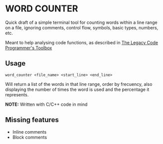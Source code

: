 # WORD COUNTER

Quick draft of a simple terminal tool for counting words within a line range on a file, ignoring comments, control flow, symbols, basic types, numbers, etc.

Meant to help analysing code functions, as described in [The Legacy Code Programmer's Toolbox](https://www.amazon.co.uk/Legacy-Code-Programmers-Toolbox-Developers-ebook/dp/B07Y6T2VN1/ref=sr_1_1?crid=27CS53OB5IMD0&dchild=1&keywords=the+legacy+code+programmer%27s+toolbox&qid=1622917732&sprefix=legacy+code+p%2Caps%2C161&sr=8-1)

## Usage

`word_counter <file_name> <start_line> <end_line>`

Will return a list of the words in that line range, order by frecuency, also displaying the number of times the word is used and the percentage it represents.

**NOTE:** Written with C/C++ code in mind

## Missing features
 - Inline comments
 - Block comments